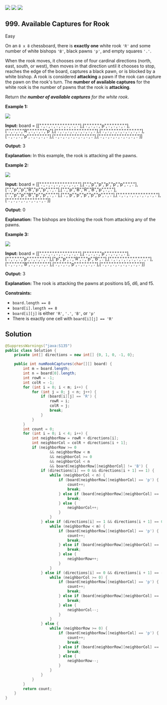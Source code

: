 [![](https://img.shields.io/github/stars/javadev/LeetCode-in-Java?label=Stars&style=flat-square)](https://github.com/javadev/LeetCode-in-Java)
[![](https://img.shields.io/github/forks/javadev/LeetCode-in-Java?label=Fork%20me%20on%20GitHub%20&style=flat-square)](https://github.com/javadev/LeetCode-in-Java/fork)
[![](https://img.shields.io/badge/-LeetCode%20in%20Kotlin-blue?style=flat-square)](https://github.com/javadev/LeetCode-in-Kotlin)

## 999\. Available Captures for Rook

Easy

On an `8 x 8` chessboard, there is **exactly one** white rook `'R'` and some number of white bishops `'B'`, black pawns `'p'`, and empty squares `'.'`.

When the rook moves, it chooses one of four cardinal directions (north, east, south, or west), then moves in that direction until it chooses to stop, reaches the edge of the board, captures a black pawn, or is blocked by a white bishop. A rook is considered **attacking** a pawn if the rook can capture the pawn on the rook's turn. The **number of available captures** for the white rook is the number of pawns that the rook is **attacking**.

Return _the **number of available captures** for the white rook_.

**Example 1:**

![](https://assets.leetcode.com/uploads/2019/02/20/1253_example_1_improved.PNG)

**Input:** board = \[\[".",".",".",".",".",".",".","."],[".",".",".","p",".",".",".","."],[".",".",".","R",".",".",".","p"],[".",".",".",".",".",".",".","."],[".",".",".",".",".",".",".","."],[".",".",".","p",".",".",".","."],[".",".",".",".",".",".",".","."],[".",".",".",".",".",".",".","."]]

**Output:** 3

**Explanation:** In this example, the rook is attacking all the pawns.

**Example 2:**

![](https://assets.leetcode.com/uploads/2019/02/19/1253_example_2_improved.PNG)

**Input:** board = \[\[".",".",".",".",".",".",".","."],[".","p","p","p","p","p",".","."],[".","p","p","B","p","p",".","."],[".","p","B","R","B","p",".","."],[".","p","p","B","p","p",".","."],[".","p","p","p","p","p",".","."],[".",".",".",".",".",".",".","."],[".",".",".",".",".",".",".","."]]

**Output:** 0

**Explanation:** The bishops are blocking the rook from attacking any of the pawns.

**Example 3:**

![](https://assets.leetcode.com/uploads/2019/02/20/1253_example_3_improved.PNG)

**Input:** board = \[\[".",".",".",".",".",".",".","."],[".",".",".","p",".",".",".","."],[".",".",".","p",".",".",".","."],["p","p",".","R",".","p","B","."],[".",".",".",".",".",".",".","."],[".",".",".","B",".",".",".","."],[".",".",".","p",".",".",".","."],[".",".",".",".",".",".",".","."]]

**Output:** 3

**Explanation:** The rook is attacking the pawns at positions b5, d6, and f5.

**Constraints:**

*   `board.length == 8`
*   `board[i].length == 8`
*   `board[i][j]` is either `'R'`, `'.'`, `'B'`, or `'p'`
*   There is exactly one cell with `board[i][j] == 'R'`

## Solution

```java
@SuppressWarnings("java:S135")
public class Solution {
    private int[] directions = new int[] {0, 1, 0, -1, 0};

    public int numRookCaptures(char[][] board) {
        int m = board.length;
        int n = board[0].length;
        int rowR = -1;
        int colR = -1;
        for (int i = 0; i < m; i++) {
            for (int j = 0; j < n; j++) {
                if (board[i][j] == 'R') {
                    rowR = i;
                    colR = j;
                    break;
                }
            }
        }
        int count = 0;
        for (int i = 0; i < 4; i++) {
            int neighborRow = rowR + directions[i];
            int neighborCol = colR + directions[i + 1];
            if (neighborRow >= 0
                    && neighborRow < m
                    && neighborCol >= 0
                    && neighborCol < n
                    && board[neighborRow][neighborCol] != 'B') {
                if (directions[i] == 0 && directions[i + 1] == 1) {
                    while (neighborCol < n) {
                        if (board[neighborRow][neighborCol] == 'p') {
                            count++;
                            break;
                        } else if (board[neighborRow][neighborCol] == 'B') {
                            break;
                        } else {
                            neighborCol++;
                        }
                    }
                } else if (directions[i] == 1 && directions[i + 1] == 0) {
                    while (neighborRow < m) {
                        if (board[neighborRow][neighborCol] == 'p') {
                            count++;
                            break;
                        } else if (board[neighborRow][neighborCol] == 'B') {
                            break;
                        } else {
                            neighborRow++;
                        }
                    }
                } else if (directions[i] == 0 && directions[i + 1] == -1) {
                    while (neighborCol >= 0) {
                        if (board[neighborRow][neighborCol] == 'p') {
                            count++;
                            break;
                        } else if (board[neighborRow][neighborCol] == 'B') {
                            break;
                        } else {
                            neighborCol--;
                        }
                    }
                } else {
                    while (neighborRow >= 0) {
                        if (board[neighborRow][neighborCol] == 'p') {
                            count++;
                            break;
                        } else if (board[neighborRow][neighborCol] == 'B') {
                            break;
                        } else {
                            neighborRow--;
                        }
                    }
                }
            }
        }
        return count;
    }
}
```